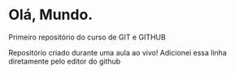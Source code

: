 # Olá, Mundo.
 Primeiro repositório do curso de GIT e GITHUB

Repositório criado durante uma aula ao vivo!
Adicionei essa linha diretamente pelo editor do github
